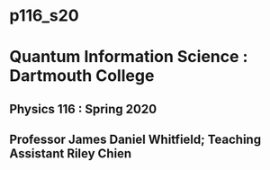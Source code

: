 # p116_s20
# Quantum Information Science : Dartmouth College

## Physics 116 : Spring 2020 
## Professor James Daniel Whitfield; Teaching Assistant Riley Chien
